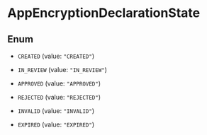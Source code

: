 

# AppEncryptionDeclarationState

## Enum


* `CREATED` (value: `"CREATED"`)

* `IN_REVIEW` (value: `"IN_REVIEW"`)

* `APPROVED` (value: `"APPROVED"`)

* `REJECTED` (value: `"REJECTED"`)

* `INVALID` (value: `"INVALID"`)

* `EXPIRED` (value: `"EXPIRED"`)



